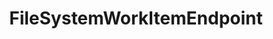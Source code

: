 ---
optionsClassName: FileSystemWorkItemEndpointOptions
optionsClassFullName: MigrationTools.Endpoints.FileSystemWorkItemEndpointOptions
configurationSamples:
- name: defaults
  description: 
  code: >-
    {
      "MigrationTools": {
        "EndpointDefaults": {
          "FileSystemWorkItemEndpoint": []
        }
      }
    }
  sampleFor: MigrationTools.Endpoints.FileSystemWorkItemEndpointOptions
- name: sample
  description: 
  code: >-
    {
      "MigrationTools": {
        "EndpointSamples": {
          "FileSystemWorkItemEndpoint": []
        }
      }
    }
  sampleFor: MigrationTools.Endpoints.FileSystemWorkItemEndpointOptions
- name: classic
  description: 
  code: >-
    {
      "$type": "FileSystemWorkItemEndpointOptions",
      "Enabled": false,
      "FileStore": null,
      "Name": null,
      "EndpointEnrichers": null
    }
  sampleFor: MigrationTools.Endpoints.FileSystemWorkItemEndpointOptions
description: missng XML code comments
className: FileSystemWorkItemEndpoint
typeName: Endpoints
architecture: 
options:
- parameterName: Enabled
  type: Boolean
  description: missng XML code comments
  defaultValue: missng XML code comments
- parameterName: EndpointEnrichers
  type: List
  description: missng XML code comments
  defaultValue: missng XML code comments
- parameterName: FileStore
  type: String
  description: missng XML code comments
  defaultValue: missng XML code comments
- parameterName: Name
  type: String
  description: missng XML code comments
  defaultValue: missng XML code comments
status: missng XML code comments
processingTarget: missng XML code comments
classFile: /src/MigrationTools.Clients.FileSystem/Endpoints/FileSystemWorkItemEndpoint.cs
optionsClassFile: /src/MigrationTools.Clients.FileSystem/Endpoints/FileSystemWorkItemEndpointOptions.cs

redirectFrom:
- /Reference/Endpoints/FileSystemWorkItemEndpointOptions/
layout: reference
toc: true
permalink: /Reference/Endpoints/FileSystemWorkItemEndpoint/
title: FileSystemWorkItemEndpoint
categories:
- Endpoints
- 
topics:
- topic: notes
  path: /docs/Reference/Endpoints/FileSystemWorkItemEndpoint-notes.md
  exists: false
  markdown: ''
- topic: introduction
  path: /docs/Reference/Endpoints/FileSystemWorkItemEndpoint-introduction.md
  exists: false
  markdown: ''

---